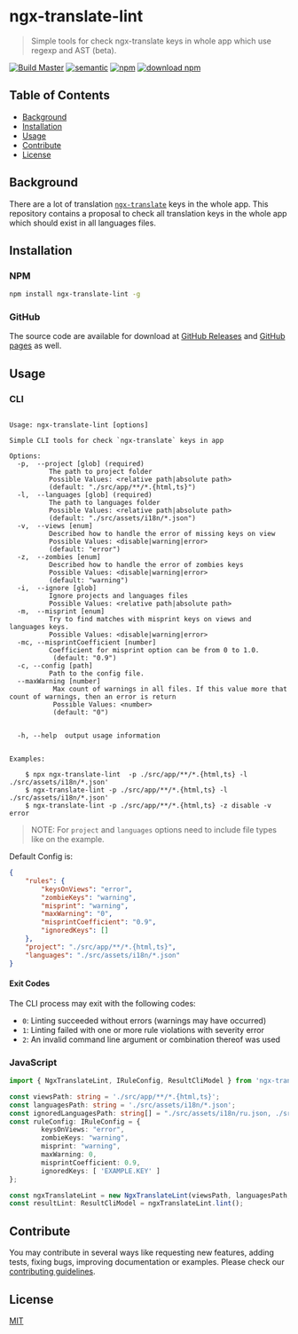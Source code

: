 # ngx-translate-lint

> Simple tools for check ngx-translate keys in whole app which use regexp and AST (beta).

[![Build Master](https://travis-ci.com/svoboda-rabstvo/ngx-translate-lint.svg?branch=master)](https://travis-ci.com/svoboda-rabstvo/ngx-translate-lint)
[![semantic](https://img.shields.io/badge/%20%20%F0%9F%93%A6%F0%9F%9A%80-semantic--release-e10079.svg)](https://github.com/semantic-release/semantic-release)
[![npm](https://img.shields.io/npm/v/ngx-translate-lint.svg)](https://www.npmjs.com/package/ngx-translate-lint)
[![download npm](https://img.shields.io/npm/dm/ngx-translate-lint.svg)](https://www.npmjs.com/package/ngx-translate-lint)

## Table of Contents

- [Background](#background)
- [Installation](#installation)
- [Usage](#usage)
- [Contribute](#contribute)
- [License](#license)

## Background

There are a lot of translation [`ngx-translate`][ngx-translate] keys in the whole app.
This repository contains a proposal to check all translation keys in the whole app
which should exist in all languages files.

## Installation

### NPM

```bash
npm install ngx-translate-lint -g
```

### GitHub

The source code are available for download
at [GitHub Releases][github-release-url] and
[GitHub pages][github-pages-url] as well.

## Usage

### CLI

```text

Usage: ngx-translate-lint [options]

Simple CLI tools for check `ngx-translate` keys in app

Options:
  -p,  --project [glob] (required)
          The path to project folder
          Possible Values: <relative path|absolute path>
          (default: "./src/app/**/*.{html,ts}")
  -l,  --languages [glob] (required)
          The path to languages folder
          Possible Values: <relative path|absolute path>
          (default: "./src/assets/i18n/*.json")
  -v,  --views [enum]
          Described how to handle the error of missing keys on view
          Possible Values: <disable|warning|error>
          (default: "error")
  -z,  --zombies [enum]
          Described how to handle the error of zombies keys
          Possible Values: <disable|warning|error>
          (default: "warning")
  -i,  --ignore [glob]
          Ignore projects and languages files
          Possible Values: <relative path|absolute path>
  -m,  --misprint [enum]
          Try to find matches with misprint keys on views and languages keys.
          Possible Values: <disable|warning|error>
  -mc, --misprintCoefficient [number]
          Coefficient for misprint option can be from 0 to 1.0.
           (default: "0.9")
  -c, --config [path]
          Path to the config file.
  --maxWarning [number]
           Max count of warnings in all files. If this value more that count of warnings, then an error is return
           Possible Values: <number>
           (default: "0")


  -h, --help  output usage information


Examples:

    $ npx ngx-translate-lint  -p ./src/app/**/*.{html,ts} -l ./src/assets/i18n/*.json'
    $ ngx-translate-lint -p ./src/app/**/*.{html,ts} -l ./src/assets/i18n/*.json'
    $ ngx-translate-lint -p ./src/app/**/*.{html,ts} -z disable -v error
```

> NOTE: For `project` and `languages` options need to include file types like on the example.

Default Config is: 
```json
{
    "rules": {
        "keysOnViews": "error",
        "zombieKeys": "warning",
        "misprint": "warning",
        "maxWarning": "0",
        "misprintCoefficient": "0.9",
        "ignoredKeys": []
    },
    "project": "./src/app/**/*.{html,ts}",
    "languages": "./src/assets/i18n/*.json"
}
```

#### Exit Codes

The CLI process may exit with the following codes:

- `0`: Linting succeeded without errors (warnings may have occurred)
- `1`: Linting failed with one or more rule violations with severity error
- `2`: An invalid command line argument or combination thereof was used

### JavaScript

```typescript
import { NgxTranslateLint, IRuleConfig, ResultCliModel } from 'ngx-translate-lint';

const viewsPath: string = './src/app/**/*.{html,ts}';
const languagesPath: string = './src/assets/i18n/*.json';
const ignoredLanguagesPath: string[] = "./src/assets/i18n/ru.json, ./src/assets/i18n/ru-RU.json";
const ruleConfig: IRuleConfig = {
        keysOnViews: "error",
        zombieKeys: "warning",
        misprint: "warning",
        maxWarning: 0,
        misprintCoefficient: 0.9,
        ignoredKeys: [ 'EXAMPLE.KEY' ]
};

const ngxTranslateLint = new NgxTranslateLint(viewsPath, languagesPath, ignoredLanguagesPath, ruleConfig)
const resultLint: ResultCliModel = ngxTranslateLint.lint();

```

## Contribute

You may contribute in several ways like requesting new features,
adding tests, fixing bugs, improving documentation or examples.
Please check our [contributing guidelines][contributing].

## License

[MIT][license-url]

[ngx-translate]: https://github.com/ngx-translate/core
[travis-shield]: https://img.shields.io/travis/svoboda-rabstvo/ngx-translate-lint/master.svg
[travis-url]: https://travis-ci.com/svoboda-rabstvo/ngx-translate-lint/branches
[semantic-shield]: https://img.shields.io/badge/%20%20%F0%9F%93%A6%F0%9F%9A%80-semantic--release-e10079.svg
[semantic-url]: https://github.com/semantic-release/semantic-release
[npm-shield]: https://img.shields.io/npm/v/svoboda-rabstvo/ngx-translate-lint.svg
[npm-url]: https://www.npmjs.com/package/ngx-translate-lint
[npm]: https://www.npmjs.com
[node-js]: https://nodejs.org
[github-shield]: https://img.shields.io/github/release/svoboda-rabstvo/ngx-translate-lint.svg?label=github
[github-url]: https://github.com/svoboda-rabstvo/ngx-translate-lint
[github-release-url]: https://github.com/svoboda-rabstvo/ngx-translate-lint/releases
[github-pages-url]: https://svoboda-rabstvo.github.io/ngx-translate-lint/
[schema-url]: http://json-schema.org/
[web-url]: https://schema.linterhub.com
[doc-url]: https://github.com/svoboda-rabstvo/ngx-translate-lint/blob/develop/doc
[license-url]: https://github.com/svoboda-rabstvo/ngx-translate-lint/blob/develop/LICENSE.md
[meta-url]: https://en.wikipedia.org/wiki/List_of_software_package_management_systems#Meta_package_managers
[contributing]: https://github.com/svoboda-rabstvo/ngx-translate-lint/blob/develop/.github/CONTRIBUTING.md
